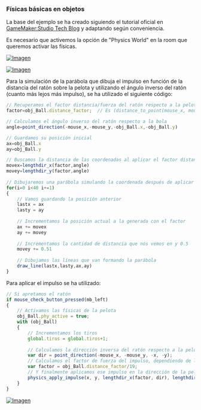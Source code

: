 ### Físicas básicas en objetos

La base del ejemplo se ha creado siguiendo el tutorial oficial en  [GameMaker:Studio Tech Blog](https://yoyogames.com/tech_blog/83) y adaptando según conveniencia.

Es necesario que activemos la opción de "Physics World" en la room que queremos activar las físicas.

[![Imagen](http://help.yoyogames.com/attachments/token/5yE5NBplFOEF8IesI21JOJluO/?name=Physics_TB_RoomTab.png)](http://help.yoyogames.com/attachments/token/5yE5NBplFOEF8IesI21JOJluO/?name=Physics_TB_RoomTab.png)

[![Imagen](https://github.com/hcosta/referencia-gml/raw/master/aprendizaje/avanzados/02_fisicas_basicas_en_objetos.gmx/captura1.jpg)](https://github.com/hcosta/referencia-gml/raw/master/aprendizaje/avanzados/02_fisicas_basicas_en_objetos.gmx/captura1.jpg)

Para la simulación de la parábola que dibuja el impulso en función de la distancia del ratón sobre la pelota y utilizando el ángulo inverso del ratón (cuanto más lejos más impulso), se ha utilizado el siguiente código:

```javascript
// Recuperamos el factor distancia/fuerza del ratón respecto a la pelota
factor=obj_Ball.distance_factor;  // Es (distance_to_point(mouse_x, mouse_y) / 8) de la pelota 

// Calculamos el ángulo inverso del ratón respecto a la bola 
angle=point_direction(-mouse_x,-mouse_y,-obj_Ball.x,-obj_Ball.y)

// Guardamos su posición inicial
ax=obj_Ball.x
ay=obj_Ball.y

// Buscamos la distancia de las coordenadas al aplicar el factor distancia/fuerza
movex=lengthdir_x(factor,angle)
movey=lengthdir_y(factor,angle)
 
// Dibujaremos una parábola simulando la coordenada después de aplicar el factor
for(i=0 i<40 i+=1)
{
    // Vamos guardando la posición anterior
    lastx = ax
    lasty = ay
    
    // Incrementamos la posición actual a la generada con el factor
    ax += movex
    ay += movey
    
    // Incrementamos la cantidad de distancia que nos vemos en y 0.5
    movey += 0.51
    
    // Dibujamos las líneas que van formando la parábola
    draw_line(lastx,lasty,ax,ay)
}
```
Para aplicar el impulso se ha utilizado:

```javascript
// Si apretamos el ratón
if mouse_check_button_pressed(mb_left)
{
    // Activamos las físicas de la pelota
    obj_Ball.phy_active = true;
    with (obj_Ball)
    {
        // Incrementamos los tiros
        global.tiros = global.tiros+1;
        
        // Calculamos la dirección inversa del ratón respecto a la pelota
        var dir = point_direction(-mouse_x, -mouse_y, -x, -y);
        // Calculamos el factor de fuerza del impulso, dependiendo de la distancia
        var factor = obj_Ball.distance_factor/19;
        // Y finalmente aplicamos ese impulso en la dirección de la pelota
        physics_apply_impulse(x, y, lengthdir_x(factor, dir), lengthdir_y(factor, dir));
    }
}
```

[![Imagen](https://github.com/hcosta/referencia-gml/raw/master/aprendizaje/avanzados/02_fisicas_basicas_en_objetos.gmx/captura2.jpg)](https://github.com/hcosta/referencia-gml/raw/master/aprendizaje/avanzados/02_fisicas_basicas_en_objetos.gmx/captura2.jpg)